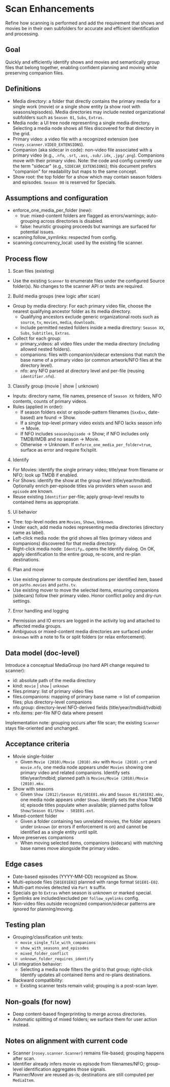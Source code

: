# Scan Enhancements

Refine how scanning is performed and add the requirement that shows and movies be in their own subfolders for accurate and efficient identification and processing.

## Goal

Quickly and efficiently identify shows and movies and semantically group files that belong together, enabling confident planning and moving while preserving companion files.

## Definitions

- Media directory: a folder that directly contains the primary media for a single work (movie) or a single show entity (a show root with seasons/episodes). Media directories may include nested organizational subfolders such as `Season 01`, `Subs`, `Extras`.
- Media node: a UI tree node representing a single media directory. Selecting a media node shows all files discovered for that directory in the grid.
- Primary video: a video file with a recognized extension (see `rosey.scanner.VIDEO_EXTENSIONS`).
- Companion (aka sidecar in code): non-video file associated with a primary video (e.g., `.nfo`, `.srt`, `.ass`, `.sub/.idx`, `.jpg/.png`). Companions move with their primary video. Note: the code and config currently use the term "sidecar" (e.g., `SIDECAR_EXTENSIONS`); this document prefers "companion" for readability but maps to the same concept.
- Show root: the top folder for a show which may contain season folders and episodes. `Season 00` is reserved for Specials.

## Assumptions and configuration

- enforce_one_media_per_folder (new):
  - true: mixed-content folders are flagged as errors/warnings; auto-grouping across directories is disabled.
  - false: heuristic grouping proceeds but warnings are surfaced for potential issues.
- scanning.follow_symlinks: respected from config.
- scanning.concurrency_local: used by the existing file scanner.

## Process flow

1) Scan files (existing)
- Use the existing `Scanner` to enumerate files under the configured Source folder(s). No changes to the scanner API or tests are required.

2) Build media groups (new logic after scan)
- Group by media directory: For each primary video file, choose the nearest qualifying ancestor folder as its media directory.
  - Qualifying ancestors exclude generic organizational roots such as `source`, `tv`, `movies`, `media`, `downloads`.
  - Include permitted nested folders inside a media directory: `Season XX`, `Subs`, `Subtitles`, `Extras`.
- Collect for each group:
  - primary_videos: all video files under the media directory (including allowed nested folders).
  - companions: files with companion/sidecar extensions that match the base name of a primary video (or common artwork/NFO files at the directory level).
  - nfo: any NFO parsed at directory level and per-file (reusing `identifier.nfo`).

3) Classify group (movie | show | unknown)
- Inputs: directory name, file names, presence of `Season XX` folders, NFO contents, counts of primary videos.
- Rules (applied in order):
  - If season folders exist or episode-pattern filenames (`SxxExx`, date-based) are found → Show.
  - If a single top-level primary video exists and NFO lacks season info → Movie.
  - If NFO includes `season`/`episode` → Show; if NFO includes only TMDB/IMDB and no season → Movie.
  - Otherwise → Unknown. If `enforce_one_media_per_folder=true`, surface as error and require fix/split.

4) Identify
- For Movies: identify the single primary video; title/year from filename or NFO; look up TMDB if enabled.
- For Shows: identify the show at the group level (title/year/tmdbid). Optionally enrich per-episode titles via providers when `season` and `episode` are known.
- Reuse existing `Identifier` per-file; apply group-level results to contained items as appropriate.

5) UI behavior
- Tree: top-level nodes are `Movies`, `Shows`, `Unknown`.
- Under each, add media nodes representing media directories (directory name as label).
- Left-click media node: the grid shows all files (primary videos and companions) discovered for that media directory.
- Right-click media node: `Identify…` opens the Identify dialog. On OK, apply identification to the entire group, re-score, and re-plan destinations.

6) Plan and move
- Use existing planner to compute destinations per identified item, based on `paths.movies` and `paths.tv`.
- Use existing mover to move the selected items, ensuring companions (sidecars) follow their primary video. Honor conflict policy and dry-run settings.

7) Error handling and logging
- Permission and IO errors are logged in the activity log and attached to affected media groups.
- Ambiguous or mixed-content media directories are surfaced under `Unknown` with a note to fix or split folders (or relax enforcement).

## Data model (doc-level)

Introduce a conceptual MediaGroup (no hard API change required to scanner):

- id: absolute path of the media directory
- kind: `movie` | `show` | `unknown`
- files.primary: list of primary video files
- files.companions: mapping of primary base name → list of companion files; plus directory-level companions
- nfo.group: directory-level NFO-derived fields (title/year/tmdbid/tvdbid)
- nfo.items: per-file NFO data where present

Implementation note: grouping occurs after file scan; the existing `Scanner` stays file-oriented and unchanged.

## Acceptance criteria

- Movie single-folder
  - Given `Movie (2010)/Movie (2010).mkv` with `Movie (2010).srt` and `movie.nfo`, one media node appears under `Movies` showing one primary video and related companions. Identify sets title/year/tmdbid; planned path is `Movies/Movie (2010)/Movie (2010).mkv`.
- Show with seasons
  - Given `Show (2012)/Season 01/S01E01.mkv` and `Season 01/S01E02.mkv`, one media node appears under `Shows`. Identify sets the show TMDB id; episode titles populate when available; planned paths follow `Show/Season 01/Show - S01E01.ext`.
- Mixed-content folder
  - Given a folder containing two unrelated movies, the folder appears under `Unknown` (or errors if enforcement is on) and cannot be identified as a single entity until split.
- Move preserves companions
  - When moving selected items, companions (sidecars) with matching base names move alongside the primary video.

## Edge cases

- Date-based episodes (YYYY-MM-DD) recognized as Show.
- Multi-episode files (`S01E01E02`) planned with range format `S01E01-E02`.
- Multi-part movies detected via `Part N` suffix.
- Specials go to `Extras` when season is unknown or marked special.
- Symlinks are included/excluded per `follow_symlinks` config.
- Non-video files outside recognized companion/sidecar patterns are ignored for planning/moving.

## Testing plan

- Grouping/classification unit tests:
  - `movie_single_file_with_companions`
  - `show_with_seasons_and_episodes`
  - `mixed_folder_conflict`
  - `unknown_folder_requires_identify`
- UI integration behavior:
  - Selecting a media node filters the grid to that group; right-click Identify updates all contained items and re-plans destinations.
- Backward compatibility:
  - Existing scanner tests remain valid; grouping is a post-scan layer.

## Non-goals (for now)

- Deep content-based fingerprinting to merge across directories.
- Automatic splitting of mixed folders; we surface them for user action instead.

## Notes on alignment with current code

- Scanner (`rosey.scanner.Scanner`) remains file-based; grouping happens after scan.
- Identifier already infers movie vs episode from filenames/NFO; group-level identification aggregates those signals.
- Planner/Mover are reused as-is; destinations are still computed per `MediaItem`.
